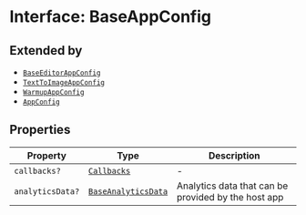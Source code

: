 # Interface: BaseAppConfig

## Extended by

- [`BaseEditorAppConfig`](../../editor/AppConfig.types/interfaces/base-editor-app-config.md)
- [`TextToImageAppConfig`](../../module/AppConfig.types/interfaces/text-to-image-app-config.md)
- [`WarmupAppConfig`](../../module/AppConfig.types/interfaces/warmup-app-config.md)
- [`AppConfig`](../../quick-action/AppConfig.types/interfaces/app-config.md)

## Properties

| Property | Type | Description |
| ------ | ------ | ------ |
| `callbacks?` | [`Callbacks`](../../Callbacks.types/interfaces/Callbacks.md) | - |
| `analyticsData?` | [`BaseAnalyticsData`](../../AppConfig.types/type-aliases/BaseAnalyticsData.md) | Analytics data that can be provided by the host app |
